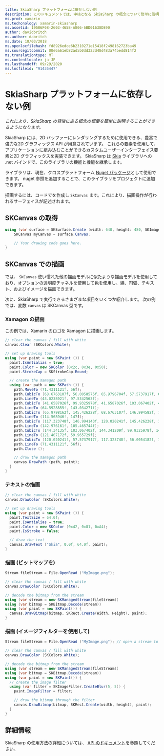 ```yaml
---
title: SkiaSharp プラットフォームに依存しない例
description: このドキュメントでは、中核となる SkiaSharp の概念について簡単に説明します。 特に、SKCanvas での取得と描画について説明します。
ms.prod: xamarin
ms.techonology: xamarin-skiasharp
ms.assetid: 19506F08-2603-465E-A806-6BD01638DE90
author: davidbritch
ms.author: dabritch
ms.date: 10/03/2018
ms.openlocfilehash: fd8926edce6b2310271e15418f2498162723ba49
ms.sourcegitcommit: 00e6a61eb82ad5b0dd323d48d483a74bedd814f2
ms.translationtype: MT
ms.contentlocale: ja-JP
ms.lasthandoff: 09/29/2020
ms.locfileid: "91436447"
---
```

# <a name="skiasharp-platform-independent-examples"></a>SkiaSharp プラットフォームに依存しない例

_これにより、SkiaSharp の背後にある概念の概要を簡単に説明することができるようになります。_

SkiaSharp には、2D バッファーにレンダリングするために使用できる、豊富で強力な2D グラフィックス API が用意されています。  これらの要素を使用して、アプリケーションに組み込むことができるカスタムユーザーインターフェイス要素と2D グラフィックスを実装できます。 SkiaSharp は [Skia](https://skia.org) ライブラリへの .net バインドで、このライブラリの機能と機能を継承します。

ライブラリは、現在、クロスプラットフォーム [Nuget パッケージ](https://www.nuget.org/packages/SkiaSharp)として使用できます。 nuget 参照を追加することで、このライブラリをプロジェクトに追加できます。

描画するには、コードでを作成し `SkCanvas` ます。これにより、描画操作が行われるサーフェイスが記述されます。

## <a name="obtaining-an-skcanvas"></a>SKCanvas の取得

```csharp
using (var surface = SKSurface.Create (width: 640, height: 480, SKImageInfo.PlatformColorType, SKAlphaType.Premul)) {
    SKCanvas myCanvas = surface.Canvas;

    // Your drawing code goes here.
}
```

## <a name="drawing-on-skcanvas"></a>SKCanvas での描画

では、 `SKCanvas` 使い慣れた他の描画モデルに似たような描画モデルを使用しており、オプションの透明度チャネルを使用して色を使用し、線、円弧、テキスト、およびイメージを描画できます。

次に、SkiaSharp で実行できるさまざまな項目をいくつか紹介します。  次の例では、変数 `canvas` は SKCanvas 型です。

### <a name="drawing-xamagon"></a>Xamagon の描画

この例では、Xamarin のロゴを Xamagon に描画します。

```csharp
// clear the canvas / fill with white
canvas.Clear (SKColors.White);

// set up drawing tools
using (var paint = new SKPaint ()) {
  paint.IsAntialias = true;
  paint.Color = new SKColor (0x2c, 0x3e, 0x50);
  paint.StrokeCap = SKStrokeCap.Round;

  // create the Xamagon path
  using (var path = new SKPath ()) {
    path.MoveTo (71.4311121f, 56f);
    path.CubicTo (68.6763107f, 56.0058575f, 65.9796704f, 57.5737917f, 64.5928855f, 59.965729f);
    path.LineTo (43.0238921f, 97.5342563f);
    path.CubicTo (41.6587026f, 99.9325978f, 41.6587026f, 103.067402f, 43.0238921f, 105.465744f);
    path.LineTo (64.5928855f, 143.034271f);
    path.CubicTo (65.9798162f, 145.426228f, 68.6763107f, 146.994582f, 71.4311121f, 147f);
    path.LineTo (114.568946f, 147f);
    path.CubicTo (117.323748f, 146.994143f, 120.020241f, 145.426228f, 121.407172f, 143.034271f);
    path.LineTo (142.976161f, 105.465744f);
    path.CubicTo (144.34135f, 103.067402f, 144.341209f, 99.9325978f, 142.976161f, 97.5342563f);
    path.LineTo (121.407172f, 59.965729f);
    path.CubicTo (120.020241f, 57.5737917f, 117.323748f, 56.0054182f, 114.568946f, 56f);
    path.LineTo (71.4311121f, 56f);
    path.Close ();

    // draw the Xamagon path
    canvas.DrawPath (path, paint);
  }
}
```

### <a name="drawing-text"></a>テキストの描画

```csharp
// clear the canvas / fill with white
canvas.DrawColor (SKColors.White);

// set up drawing tools
using (var paint = new SKPaint ()) {
  paint.TextSize = 64.0f;
  paint.IsAntialias = true;
  paint.Color = new SKColor (0x42, 0x81, 0xA4);
  paint.IsStroke = false;

  // draw the text
  canvas.DrawText ("Skia", 0.0f, 64.0f, paint);
}
```

### <a name="drawing-bitmaps"></a>描画 (ビットマップを)

```csharp
Stream fileStream = File.OpenRead ("MyImage.png");

// clear the canvas / fill with white
canvas.DrawColor (SKColors.White);

// decode the bitmap from the stream
using (var stream = new SKManagedStream(fileStream))
using (var bitmap = SKBitmap.Decode(stream))
using (var paint = new SKPaint()) {
  canvas.DrawBitmap(bitmap, SKRect.Create(Width, Height), paint);
}
```

### <a name="drawing-with-image-filters"></a>描画 (イメージフィルターを使用して)

```csharp
Stream fileStream = File.OpenRead ("MyImage.png"); // open a stream to an image file

// clear the canvas / fill with white
canvas.DrawColor (SKColors.White);

// decode the bitmap from the stream
using (var stream = new SKManagedStream(fileStream))
using (var bitmap = SKBitmap.Decode(stream))
using (var paint = new SKPaint()) {
  // create the image filter
  using (var filter = SKImageFilter.CreateBlur(5, 5)) {
    paint.ImageFilter = filter;

    // draw the bitmap through the filter
    canvas.DrawBitmap(bitmap, SKRect.Create(width, height), paint);
  }
}
```

## <a name="more-information"></a>詳細情報

SkiaSharp の使用方法の詳細については、 [API のドキュメント](/dotnet/api/skiasharp)を参照してください。
